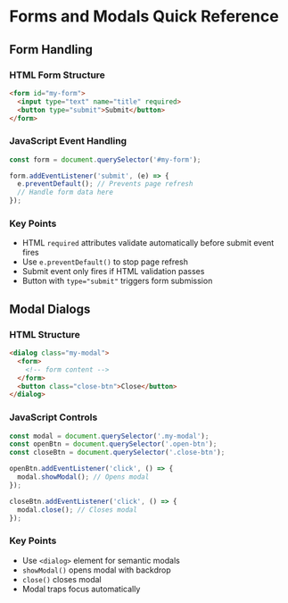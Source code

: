# Forms and Modals Quick Reference

## Form Handling

### HTML Form Structure
```html
<form id="my-form">
  <input type="text" name="title" required>
  <button type="submit">Submit</button>
</form>
```

### JavaScript Event Handling
```javascript
const form = document.querySelector('#my-form');

form.addEventListener('submit', (e) => {
  e.preventDefault(); // Prevents page refresh
  // Handle form data here
});
```

### Key Points
- HTML `required` attributes validate automatically before submit event fires
- Use `e.preventDefault()` to stop page refresh
- Submit event only fires if HTML validation passes
- Button with `type="submit"` triggers form submission

## Modal Dialogs

### HTML Structure
```html
<dialog class="my-modal">
  <form>
    <!-- form content -->
  </form>
  <button class="close-btn">Close</button>
</dialog>
```

### JavaScript Controls
```javascript
const modal = document.querySelector('.my-modal');
const openBtn = document.querySelector('.open-btn');
const closeBtn = document.querySelector('.close-btn');

openBtn.addEventListener('click', () => {
  modal.showModal(); // Opens modal
});

closeBtn.addEventListener('click', () => {
  modal.close(); // Closes modal
});
```

### Key Points
- Use `<dialog>` element for semantic modals
- `showModal()` opens modal with backdrop
- `close()` closes modal
- Modal traps focus automatically
